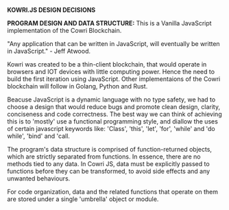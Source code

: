   ****KOWRI.JS DESIGN DECISIONS****



**PROGRAM DESIGN AND DATA STRUCTURE:** This is a Vanilla JavaScript implementation of the Cowri Blockchain.

"Any application that can be written in JavaScript, will eventually be written in JavaScript." - Jeff Atwood.

Kowri was created to be a thin-client blockchain, that would operate in browsers and IOT devices with little computing power. Hence the need to build the first iteration using JavaScript. Other implementaions of the Cowri blockchain will follow in Golang, Python and Rust.

Beacuse JavaScript is a dynamic language with no type safety, we had to choose a design that would reduce bugs and promote clean design, clarity, conciseness and code correctness. The best way we can think of achieving this is to 'mostly' use a functional programming style, and diallow the uses of certain javascript keywords like: 'Class', 'this', 'let', 'for', 'while' and 'do while', 'bind' and 'call.

The program's data structure is comprised of function-returned objects, which are strictly separated from functions. In essence, there are no methods tied to any data. In Cowri JS, data must be explicitly passed to functions before they can be transformed, to avoid side effects and any unwanted behaviours.

For code organization, data and the related functions that operate on them are stored under a single 'umbrella' object or module.

